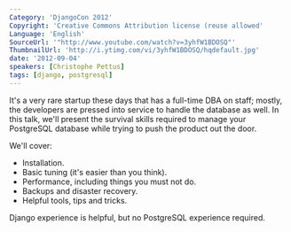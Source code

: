 ```yaml
---
Category: 'DjangoCon 2012'
Copyright: 'Creative Commons Attribution license (reuse allowed'
Language: 'English'
SourceUrl: '"http://www.youtube.com/watch?v=3yhfW1BDOSQ"'
ThumbnailUrl: 'http://i.ytimg.com/vi/3yhfW1BDOSQ/hqdefault.jpg'
date: '2012-09-04'
speakers: [Christophe Pettus]
tags: [django, postgresql]
---
```

It's a very rare startup these days that has a full-time DBA on staff; mostly,
the developers are pressed into service to handle the database as well. In
this talk, we'll present the survival skills required to manage your
PostgreSQL database while trying to push the product out the door.

We'll cover:

  * Installation.
  * Basic tuning (it's easier than you think).
  * Performance, including things you must not do.
  * Backups and disaster recovery.
  * Helpful tools, tips and tricks.

Django experience is helpful, but no PostgreSQL experience required.

